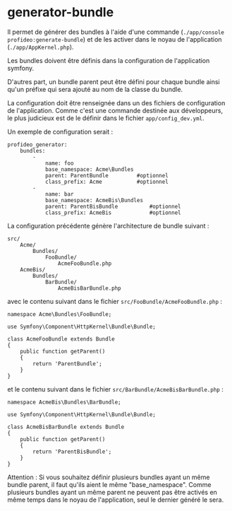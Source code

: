 # generator-bundle

Il permet de générer des bundles à l'aide d'une commande (`./app/console profideo:generate-bundle`) et de les activer
dans le noyau de l'application (`./app/AppKernel.php`).

Les bundles doivent être définis dans la configuration de l'application symfony.

D'autres part, un bundle parent peut être défini pour chaque bundle ainsi qu'un préfixe qui sera ajouté au nom de
la classe du bundle.

La configuration doit être renseignée dans un des fichiers de configuration de l'application. Comme c'est une commande
destinée aux développeurs, le plus judicieux est de le définir dans le fichier `app/config_dev.yml`.

Un exemple de configuration serait  :

```
profideo_generator:
    bundles:
        -
            name: foo
            base_namespace: Acme\Bundles
            parent: ParentBundle         #optionnel
            class_prefix: Acme           #optionnel
        -
            name: bar
            base_namespace: AcmeBis\Bundles
            parent: ParentBisBundle          #optionnel
            class_prefix: AcmeBis            #optionnel
```

La configuration précédente génère l'architecture de bundle suivant :

```
src/
    Acme/
        Bundles/
            FooBundle/
                AcmeFooBundle.php
    AcmeBis/
        Bundles/
            BarBundle/
                AcmeBisBarBundle.php
```

avec le contenu suivant dans le fichier `src/FooBundle/AcmeFooBundle.php` :

```
namespace Acme\Bundles\FooBundle;

use Symfony\Component\HttpKernel\Bundle\Bundle;

class AcmeFooBundle extends Bundle
{
    public function getParent()
    {
        return 'ParentBundle';
    }
}
```

et le contenu suivant dans le fichier `src/BarBundle/AcmeBisBarBundle.php` :

```
namespace AcmeBis\Bundles\BarBundle;

use Symfony\Component\HttpKernel\Bundle\Bundle;

class AcmeBisBarBundle extends Bundle
{
    public function getParent()
    {
        return 'ParentBisBundle';
    }
}
```

Attention : Si vous souhaitez définir plusieurs bundles ayant un même bundle parent, il faut qu'ils aient le
même "base_namespace". Comme plusieurs bundles ayant un même parent ne peuvent pas être activés en même temps dans le
noyau de l'application, seul le dernier généré le sera.
